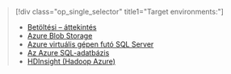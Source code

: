 > [!div class="op_single_selector" title1="Target environments:"]
> * [Betöltési – áttekintés](../articles/machine-learning/team-data-science-process/ingest-data.md)
> * [Azure Blob Storage](../articles/machine-learning/team-data-science-process/move-azure-blob.md)
> * [Azure virtuális gépen futó SQL Server](../articles/machine-learning/team-data-science-process/move-sql-server-virtual-machine.md)
> * [Az Azure SQL-adatbázis](../articles/machine-learning/team-data-science-process/move-sql-azure.md)
> * [HDInsight (Hadoop Azure)](../articles/machine-learning/team-data-science-process/move-hive-tables.md)
> 
> 

